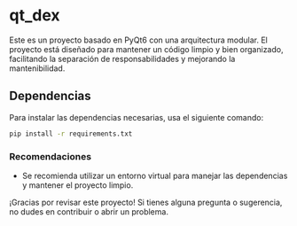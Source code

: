 # qt_dex

Este es un proyecto basado en PyQt6 con una arquitectura modular. El proyecto está diseñado para mantener un código limpio y bien organizado, facilitando la separación de responsabilidades y mejorando la mantenibilidad.

## Dependencias

Para instalar las dependencias necesarias, usa el siguiente comando:

```bash
pip install -r requirements.txt
```

### Recomendaciones

- Se recomienda utilizar un entorno virtual para manejar las dependencias y mantener el proyecto limpio.

¡Gracias por revisar este proyecto! Si tienes alguna pregunta o sugerencia, no dudes en contribuir o abrir un problema.